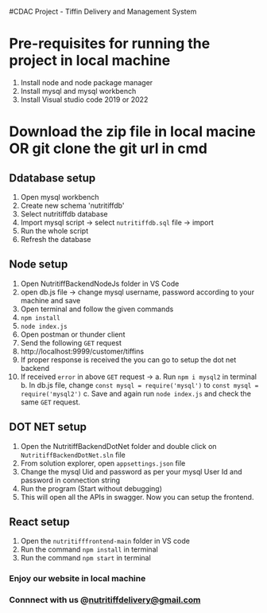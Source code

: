 #CDAC Project - Tiffin Delivery and Management System 

# Pre-requisites for running the project in local machine

1. Install node and node package manager
2. Install mysql and mysql workbench
3. Install Visual studio code 2019 or 2022

# Download the zip file in local macine OR git clone the git url in cmd

## Ddatabase setup
1. Open mysql workbench
2. Create new schema 'nutritiffdb'
3. Select nutritiffdb database
3. Import mysql script -> select `nutritiffdb.sql` file -> import
4. Run the whole script
5. Refresh the database

## Node setup
1. Open NutritiffBackendNodeJs folder in VS Code
2. open db.js file -> change mysql username, password according to your machine and save
3. Open terminal and follow the given commands
4. `npm install`
5. `node index.js`
6. Open postman or thunder client
7. Send the following `GET` request
8. http://localhost:9999/customer/tiffins
9. If proper response is received the you can go to setup the dot net backend
10. If received `error` in above `GET` request ->
        a. Run `npm i mysql2` in terminal
        b. In db.js file, change `const mysql = require('mysql')` to `const mysql = require('mysql2')`
        c. Save and again run `node index.js` and check the same `GET` request.

## DOT NET setup
1. Open the NutritiffBackendDotNet folder and double click on `NutritiffBackendDotNet.sln` file
2. From solution explorer, open `appsettings.json` file
3. Change the mysql Uid and password as per your mysql User Id and password in connection string
4. Run the program (Start without debugging)
5. This will open all the APIs in swagger. Now you can setup the frontend.

## React setup
1. Open the `nutritifffrontend-main` folder in VS code
2. Run the command `npm install` in terminal
3. Run the command `npm start` in terminal

### Enjoy our website in local machine
### Connnect with us @nutritiffdelivery@gmail.com

